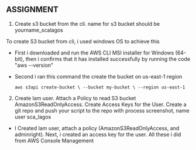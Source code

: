 ## ASSIGNMENT

1. Create s3 bucket from the cli. name for s3 bucket should be yourname_scalagos

To create S3 bucket from cli, i used windows OS to achieve this
- First i downloaded and run the AWS CLI MSI installer for Windows (64-bit), then i confirms that it has installed successfully by running the code "aws --version"
- Second i ran this command the create the bucket on us-east-1 region

   `aws s3api create-bucket \
    --bucket my-bucket \
    --region us-east-1`

2. Create Iam user. Attach a Policy to read S3 bucket AmazonS3ReadOnlyAccess. Create Access Keys for the User. Create a git repo and push your script to the repo with process screenshot, name user sca_lagos

- I Created Iam user, attach a policy (AmazonS3ReadOnlyAccess, and adminright). Next, i created an access key for the user. All these i did from AWS Console Management





